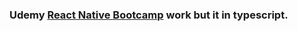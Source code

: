 ### Udemy [React Native Bootcamp](https://www.udemy.com/course-dashboard-redirect/?course_id=2994426) work but it in typescript.
